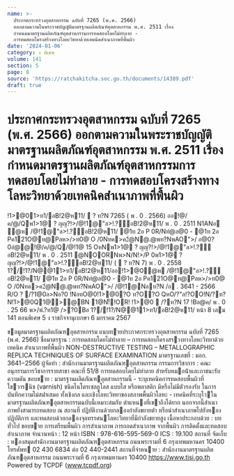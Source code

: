 ```yaml
---
name: >-
  ประกาศกระทรวงอุตสาหกรรม ฉบับที่ 7265 (พ.ศ. 2566)
  ออกตามความในพระราชบัญญัติมาตรฐานผลิตภัณฑ์อุตสาหกรรม พ.ศ. 2511 เรื่อง
  กำหนดมาตรฐานผลิตภัณฑ์อุตสาหกรรมการทดสอบโดยไม่ทำลาย -
  การทดสอบโครงสร้างทางโลหะวิทยาด้วยเทคนิคสำเนาภาพที่พื้นผิว
date: '2024-01-06'
category: ง พิเศษ
volume: 141
section: 5
page: 8
source: 'https://ratchakitcha.soc.go.th/documents/14389.pdf'
draft: true
---
```


# ประกาศกระทรวงอุตสาหกรรม ฉบับที่ 7265 (พ.ศ. 2566) ออกตามความในพระราชบัญญัติมาตรฐานผลิตภัณฑ์อุตสาหกรรม พ.ศ. 2511 เรื่อง กำหนดมาตรฐานผลิตภัณฑ์อุตสาหกรรมการทดสอบโดยไม่ทำลาย - การทดสอบโครงสร้างทางโลหะวิทยาด้วยเทคนิคสำเนาภาพที่พื้นผิว

!1>@01>ท1/อB!2@ห11/  ? ท?N 7265 ( พ . 0 . 2566) ออ!@/ค/@/Qพ1>1@ ? ญญ?!>/@!1@"ล>!.?์อB!2@ห11/ พ . 0 . 2511 N1ANอ ํ@ห /@!1@"ล>!.?์อB!2@ห11/ @1ท 2อ P 0R/Nทํ@ล@0 - @1ท 2อ Pค121O@ท@Pลห>/>ท0@ O /0Nทค>ค2ํ@N@.@พท?NพAO">/ อ@0?0อํ@@!@/ค/@/Q/@!1@ 15 OหNพ1>1@ ? ญญ?!>/@!1@"ล>!.?์อB!2@ห11/ พ . 0 . 2511 @NOORNพ>N/N!>/P 0พ1>1@ ? ญญ?!>/@!1@"ล>!.?์อB!2@ห11/ (  ? ท?N 7) พ . 0 . 2558 1?/!1?/N@@11>ท1/อB!2@ห11/ออ!1>@0ํ@ห /@!1@"ล>!.?์อB!2@ห11/ @1ท 2อ P 0R/Nทํ@ล@0 - @1ท 2อ Pค121O@ท@Pลห>/>ท0@ O /0Nทค>ค2ํ@N@.@พท?NพAO">/ /@!1@Nลท?N /อ . 3641 - 2566 R/O ? /?1@0ล>Nอ?0 !NอทO@0!1>@0?O ท?O?O QหO/?"ล!?OO!N/?ท?N!1>@0Q1@>@BN 1@N!็!OR! !1>@0  /?ท?N 17 !Bล@ค/ พ . 0 . 25 66 พ>/พ์.?ท1@ />?0Bล 1?/!1?/N@@11>ท1/อB!2@ห11/ หน้า 8 เลม 141 ตอนพิเศษ 5 ง ราชกิจจานุเบกษา 6 มกราคม 2567

ขอมูลมาตรฐานผลิตภัณฑอุตสาหกรรม แนบทายประกาศกระทรวงอุตสาหกรรม ฉบับที่ 7265 (พ.ศ. 2566) ชื่อมาตรฐาน : การทดสอบโดยไม่ทําลาย – การทดสอบโครงสรางทางโลหะวิทยาด้วยเทคนิค สําเนาภาพที่พื้นผิว NON-DESTRUCTIVE TESTING – METALLOGRAPHIC REPLICA TECHNIQUES OF SURFACE EXAMINATION มาตรฐานเลขที่ : มอก. 3641−2566 ผู้จัดทํา : สํานักงานมาตรฐานผลิตภัณฑอุตสาหกรรม กรรมการวิชาการ : คณะอนุกรรมการวิชาการรายสาขา คณะที่ 51/8 การทดสอบโดยไม่ทําลาย สําหรับหมอน้ําและภาชนะรับความดัน ขอบขาย : มาตรฐานผลิตภัณฑอุตสาหกรรมนี้ - ระบุเทคนิคการทดสอบพื้นผิวที่ใชวารนิช (varnish) ชนิดไนโตรเซลลูโลส แบบใส หรือพลาสติก มีหรือไม่มีตัวรองรับ ในการบันทึกความไม่สม่ําเสมอ ทั้งเชิงกล และเชิงโลหะวิทยาของสภาพพื้นผิวโลหะ - เทคนิคที่ระบุไวในมาตรฐานผลิตภัณฑอุตสาหกรรมฉบับนี้เหมาะสมกับ ตําแหนงที่เขาถึงได้ยาก นอกจากนี้สําเนาภาพยังสามารถทดสอบ ณ สถานที่ ปฏิบัติงานด้วยกลองกําลังขยายต่ํา หรือนําสําเนาภาพไปยังหองปฏิบัติการ และทดสอบด้วยกลองจุลทรรศนโลหะวิทยาที่มีกําลังขยายสูง เนื้อหาประกอบด้วย : บททั่วไป ขอบขาย การเตรียมพื้นผิว การสําเนาภาพ การถอดสําเนาภาพ จากพื้นผิว การติดตั้งและทดสอบสําเนาภาพ จํานวนหน้า : 12 หน้า ISBN : 978-616-595-569-0 ICS : 19.100 สถานที่ จัดเก็บ : หองสมุดสํานักงานมาตรฐานผลิตภัณฑอุตสาหกรรม ถนนพระรามที่ 6 กรุงเทพมหานคร 10400 โทรศัพท 02 430 6834 ต่อ 02 440-2441 สถานที่จําหนาย : สํานักงานมาตรฐานผลิตภัณฑอุตสาหกรรม ถนนพระรามที่ 6 กรุงเทพมหานคร 10400 https://www.tisi.go.th Powered by TCPDF (www.tcpdf.org)
